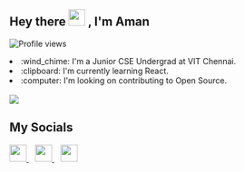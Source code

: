 ## Hey there <img src="https://github.com/TheDudeThatCode/TheDudeThatCode/blob/master/Assets/Hi.gif" width="29px"> , I'm Aman

![Profile views](https://gpvc.arturio.dev/Aman7445)

<li>:wind_chime: I'm a Junior CSE Undergrad at VIT Chennai.</li>
<li>:clipboard: I'm currently learning React.</li>
<li> :computer: I'm looking on contributing to Open Source. </li>
<br >

<!-- [![Top Langs](https://github-readme-stats.vercel.app/api/top-langs/?username=Aman7445)](https://github.com/anuraghazra/github-readme-stats) -->
<img src='https://github-readme-stats.vercel.app/api/top-langs/?username=Aman7445&theme=tokyonight&hide_langs_below=4'/>

## My Socials

<a href="https://twitter.com/Aman__74">
    <img width="30px" src="https://www.vectorlogo.zone/logos/twitter/twitter-official.svg" />
</a>&ensp;
<a href="https://www.linkedin.com/in/aman-kumar-5904a5193/">
    <img width="30px" src="https://www.vectorlogo.zone/logos/linkedin/linkedin-icon.svg" />
</a>&ensp;
<a href="https://www.instagram.com/aman._.74/">
    <img width="30px" src="https://www.vectorlogo.zone/logos/instagram/instagram-icon.svg" />
</a>
